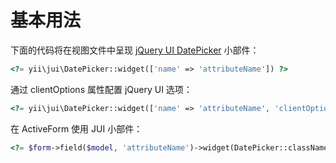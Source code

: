 基本用法
===========

下面的代码将在视图文件中呈现 [jQuery UI DatePicker](http://api.jqueryui.com/datepicker/) 小部件：

```php
<?= yii\jui\DatePicker::widget(['name' => 'attributeName']) ?>
```

通过 clientOptions 属性配置 jQuery UI 选项：

```php
<?= yii\jui\DatePicker::widget(['name' => 'attributeName', 'clientOptions' => ['defaultDate' => '2014-01-01']]) ?>
```

在 ActiveForm 使用 JUI 小部件：

```php
<?= $form->field($model, 'attributeName')->widget(DatePicker::className(), ['clientOptions' => ['defaultDate' => '2014-01-01']]) ?>
```
